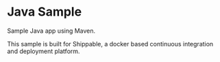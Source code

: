 Java Sample
================

Sample Java app using Maven.

This sample is built for Shippable, a docker based continuous integration and deployment platform.  
